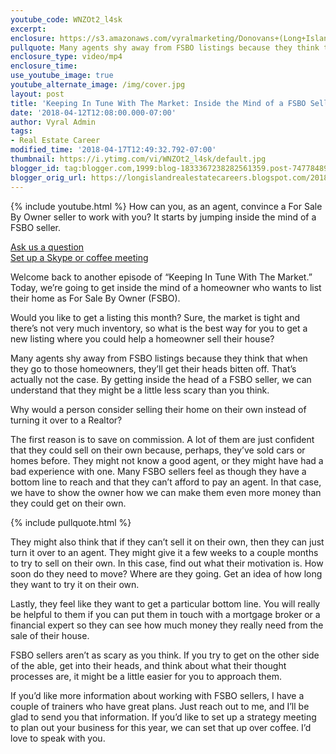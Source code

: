 ```yaml
---
youtube_code: WNZOt2_l4sk
excerpt:
enclosure: https://s3.amazonaws.com/vyralmarketing/Donovans+(Long+Island)/Videos/2018/April/Long+Island+Real+Estate+Agent-+Getting+Inside+The+Mind+Of+An+FSBO+Seller+(1).mp4
pullquote: Many agents shy away from FSBO listings because they think that when they go to those homeowners, they’ll get their heads bitten off.
enclosure_type: video/mp4
enclosure_time:
use_youtube_image: true
youtube_alternate_image: /img/cover.jpg
layout: post
title: 'Keeping In Tune With The Market: Inside the Mind of a FSBO Seller'
date: '2018-04-12T12:08:00.000-07:00'
author: Vyral Admin
tags:
- Real Estate Career
modified_time: '2018-04-17T12:49:32.792-07:00'
thumbnail: https://i.ytimg.com/vi/WNZOt2_l4sk/default.jpg
blogger_id: tag:blogger.com,1999:blog-1833367238282561359.post-7477848957483289325
blogger_orig_url: https://longislandrealestatecareers.blogspot.com/2018/04/keeping-in-tune-with-market-inside-mind.html
---
```

{% include youtube.html %}
How can you, as an agent, convince a For Sale By Owner seller to work with you? It starts by jumping inside the mind of a FSBO seller.

<div class="post-cta">
<a href="/contact/" target="_blank">Ask us a question</a><br>
<a href="/meeting/" target="_blank">Set up a Skype or coffee meeting</a>
</div>

 Welcome back to another episode of “Keeping In Tune With The Market.” Today, we’re going to get inside the mind of a homeowner who wants to list their home as For Sale By Owner (FSBO).

Would you like to get a listing this month? Sure, the market is tight and there’s not very much inventory, so what is the best way for you to get a new listing where you could help a homeowner sell their house?

Many agents shy away from FSBO listings because they think that when they go to those homeowners, they’ll get their heads bitten off. That’s actually not the case. By getting inside the head of a FSBO seller, we can understand that they might be a little less scary than you think.

Why would a person consider selling their home on their own instead of turning it over to a Realtor?

The first reason is to save on commission. A lot of them are just confident that they could sell on their own because, perhaps, they’ve sold cars or homes before. They might not know a good agent, or they might have had a bad experience with one. Many FSBO sellers feel as though they have a bottom line to reach and that they can’t afford to pay an agent. In that case, we have to show the owner how we can make them even more money than they could get on their own.

{% include pullquote.html %}

They might also think that if they can’t sell it on their own, then they can just turn it over to an agent. They might give it a few weeks to a couple months to try to sell on their own. In this case, find out what their motivation is. How soon do they need to move? Where are they going. Get an idea of how long they want to try it on their own.

Lastly, they feel like they want to get a particular bottom line. You will really be helpful to them if you can put them in touch with a mortgage broker or a financial expert so they can see how much money they really need from the sale of their house.

FSBO sellers aren’t as scary as you think. If you try to get on the other side of the able, get into their heads, and think about what their thought processes are, it might be a little easier for you to approach them.

If you’d like more information about working with FSBO sellers, I have a couple of trainers who have great plans. Just reach out to me, and I’ll be glad to send you that information. If you’d like to set up a strategy meeting to plan out your business for this year, we can set that up over coffee. I’d love to speak with you.
